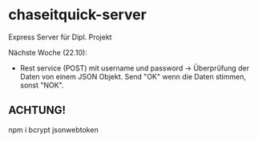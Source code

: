 # chaseitquick-server
Express Server für Dipl. Projekt

Nächste Woche (22.10):
- Rest service (POST) mit username und password -> Überprüfung der Daten von einem JSON Objekt. Send "OK" wenn die Daten stimmen, sonst "NOK".


## ACHTUNG!

npm i bcrypt jsonwebtoken 



